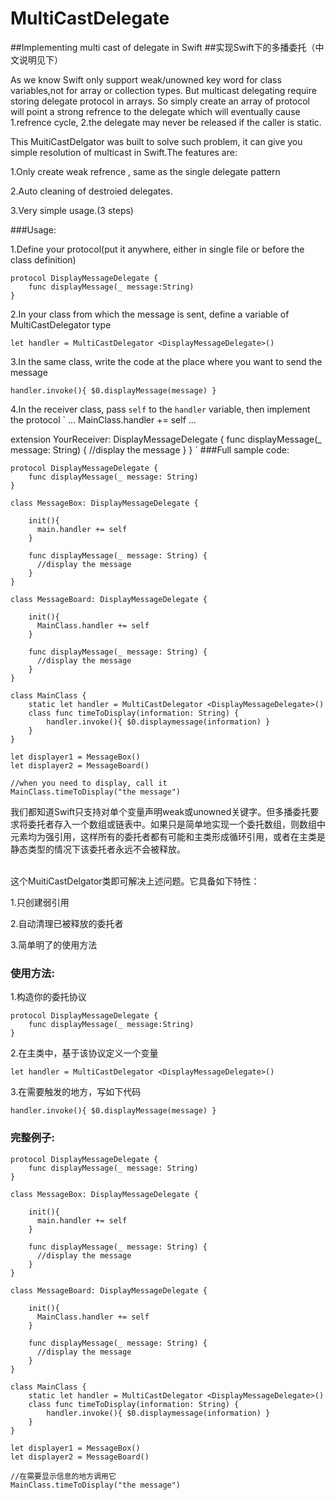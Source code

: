 # MultiCastDelegate
##Implementing multi cast of delegate in Swift 
##实现Swift下的多播委托（中文说明见下）

As we know Swift only support weak/unowned key word for class variables,not for array or collection types. But multicast delegating require storing delegate protocol in arrays. So simply create an array of protocol will point a strong refrence to the delegate which will eventually cause 1.refrence cycle, 2.the delegate may never be released if the caller is static.

This MuitiCastDelgator was built to solve such problem, it can give you simple resolution of multicast in Swift.The features are:

1.Only create weak refrence , same as the single delegate pattern

2.Auto cleaning of destroied delegates.

3.Very simple usage.(3 steps)

###Usage:

1.Define your protocol(put it anywhere, either in single file or before the class definition)

```
protocol DisplayMessageDelegate {
    func displayMessage(_ message:String)
}
```

2.In your class from which the message is sent, define a variable of MultiCastDelegator type

`
let handler = MultiCastDelegator <DisplayMessageDelegate>()
`

3.In the same class, write the code at the place where you want to send the message

`
handler.invoke(){ $0.displayMessage(message) }
`

4.In the receiver class, pass `self` to the `handler` variable, then implement the protocol
`
...
    MainClass.handler += self
...

extension YourReceiver: DisplayMessageDelegate {
    func displayMessage(_ message: String) {
      //display the message
    }
}
`
###Full sample code:<br>
```
protocol DisplayMessageDelegate {
    func displayMessage(_ message: String)
}

class MessageBox: DisplayMessageDelegate {

    init(){
      main.handler += self
    }
   
    func displayMessage(_ message: String) {
      //display the message
    }
}

class MessageBoard: DisplayMessageDelegate {

    init(){
      MainClass.handler += self
    }
    
    func displayMessage(_ message: String) {
      //display the message
    }
}

class MainClass {
    static let handler = MultiCastDelegator <DisplayMessageDelegate>()
    class func timeToDisplay(information: String) {
        handler.invoke(){ $0.displaymessage(information) }
    }
}

let displayer1 = MessageBox()
let displayer2 = MessageBoard()

//when you need to display, call it
MainClass.timeToDisplay("the message")
```

我们都知道Swift只支持对单个变量声明weak或unowned关键字。但多播委托要求将委托者存入一个数组或链表中。如果只是简单地实现一个委托数组，则数组中元素均为强引用，这样所有的委托者都有可能和主类形成循环引用，或者在主类是静态类型的情况下该委托者永远不会被释放。

<br>这个MuitiCastDelgator类即可解决上述问题。它具备如下特性：

1.只创建弱引用

2.自动清理已被释放的委托者

3.简单明了的使用方法

### 使用方法:

1.构造你的委托协议

```
protocol DisplayMessageDelegate {
    func displayMessage(_ message:String)
}
```

2.在主类中，基于该协议定义一个变量

`
let handler = MultiCastDelegator <DisplayMessageDelegate>()
`

3.在需要触发的地方，写如下代码

`
handler.invoke(){ $0.displayMessage(message) }
`

### 完整例子:<br>
```
protocol DisplayMessageDelegate {
    func displayMessage(_ message: String)
}

class MessageBox: DisplayMessageDelegate {

    init(){
      main.handler += self
    }
    
    func displayMessage(_ message: String) {
      //display the message
    }
}

class MessageBoard: DisplayMessageDelegate {

    init(){
      MainClass.handler += self
    }
   
    func displayMessage(_ message: String) {
      //display the message
    }
}

class MainClass {
    static let handler = MultiCastDelegator <DisplayMessageDelegate>()
    class func timeToDisplay(information: String) {
        handler.invoke(){ $0.displaymessage(information) }
    }
}

let displayer1 = MessageBox()
let displayer2 = MessageBoard()

//在需要显示信息的地方调用它
MainClass.timeToDisplay("the message")
```
